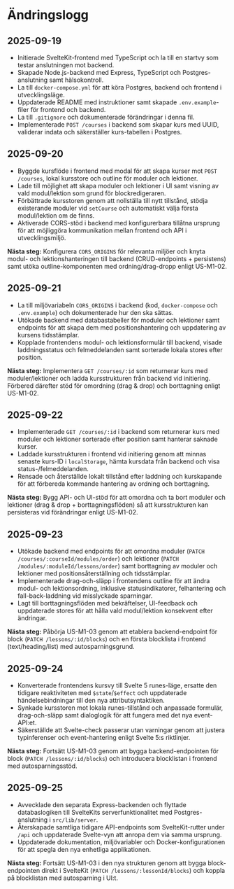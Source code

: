 # Ändringslogg

## 2025-09-19

- Initierade SvelteKit-frontend med TypeScript och la till en startvy som testar anslutningen mot backend.
- Skapade Node.js-backend med Express, TypeScript och Postgres-anslutning samt hälsokontroll.
- La till `docker-compose.yml` för att köra Postgres, backend och frontend i utvecklingsläge.
- Uppdaterade README med instruktioner samt skapade `.env.example`-filer för frontend och backend.
- La till `.gitignore` och dokumenterade förändringar i denna fil.
- Implementerade `POST /courses` i backend som skapar kurs med UUID, validerar indata och säkerställer kurs-tabellen i Postgres.

## 2025-09-20

- Byggde kursflöde i frontend med modal för att skapa kurser mot `POST /courses`, lokal kursstore och outline för moduler och lektioner.
- Lade till möjlighet att skapa moduler och lektioner i UI samt visning av vald modul/lektion som grund för blockredigeraren.
- Förbättrade kursstoren genom att nollställa till nytt tillstånd, stödja existerande moduler vid `setCourse` och automatiskt välja första modul/lektion om de finns.
- Aktiverade CORS-stöd i backend med konfigurerbara tillåtna ursprung för att möjliggöra kommunikation mellan frontend och API i utvecklingsmiljö.

**Nästa steg:** Konfigurera `CORS_ORIGINS` för relevanta miljöer och knyta modul- och lektionshanteringen till backend (CRUD-endpoints + persistens) samt utöka outline-komponenten med ordning/drag-dropp enligt US-M1-02.

## 2025-09-21

- La till miljövariabeln `CORS_ORIGINS` i backend (kod, `docker-compose` och `.env.example`) och dokumenterade hur den ska sättas.
- Utökade backend med databastabeller för moduler och lektioner samt endpoints för att skapa dem med positionshantering och uppdatering av kursens tidsstämplar.
- Kopplade frontendens modul- och lektionsformulär till backend, visade laddningsstatus och felmeddelanden samt sorterade lokala stores efter position.

**Nästa steg:** Implementera `GET /courses/:id` som returnerar kurs med moduler/lektioner och ladda kursstrukturen från backend vid initiering. Förbered därefter stöd för omordning (drag & drop) och borttagning enligt US-M1-02.

## 2025-09-22

- Implementerade `GET /courses/:id` i backend som returnerar kurs med moduler och lektioner sorterade efter position samt hanterar saknade kurser.
- Laddade kursstrukturen i frontend vid initiering genom att minnas senaste kurs-ID i `localStorage`, hämta kursdata från backend och visa status-/felmeddelanden.
- Rensade och återställde lokalt tillstånd efter laddning och kurskapande för att förbereda kommande hantering av ordning och borttagning.

**Nästa steg:** Bygg API- och UI-stöd för att omordna och ta bort moduler och lektioner (drag & drop + borttagningsflöden) så att kursstrukturen kan persisteras vid förändringar enligt US-M1-02.

## 2025-09-23

- Utökade backend med endpoints för att omordna moduler (`PATCH /courses/:courseId/modules/order`) och lektioner (`PATCH /modules/:moduleId/lessons/order`) samt borttagning av moduler och lektioner med positionsåterställning och tidsstämplar.
- Implementerade drag-och-släpp i frontendens outline för att ändra modul- och lektionsordning, inklusive statusindikatorer, felhantering och fall-back-laddning vid misslyckade sparningar.
- Lagt till borttagningsflöden med bekräftelser, UI-feedback och uppdaterade stores för att hålla vald modul/lektion konsekvent efter ändringar.

**Nästa steg:** Påbörja US-M1-03 genom att etablera backend-endpoint för block (`PATCH /lessons/:id/blocks`) och en första blocklista i frontend (text/heading/list) med autosparningsgrund.

## 2025-09-24

- Konverterade frontendens kursvy till Svelte 5 runes-läge, ersatte den tidigare reaktiviteten med `$state`/`$effect` och uppdaterade händelsebindningar till den nya attributsyntaktiken.
- Synkade kursstoren mot lokala runes-tillstånd och anpassade formulär, drag-och-släpp samt dialoglogik för att fungera med det nya event-API:et.
- Säkerställde att Svelte-check passerar utan varningar genom att justera typinferenser och event-hantering enligt Svelte 5:s riktlinjer.

**Nästa steg:** Fortsätt US-M1-03 genom att bygga backend-endpointen för block (`PATCH /lessons/:id/blocks`) och introducera blocklistan i frontend med autosparningsstöd.

## 2025-09-25

- Avvecklade den separata Express-backenden och flyttade databaslogiken till SvelteKits serverfunktionalitet med Postgres-anslutning i `src/lib/server`.
- Återskapade samtliga tidigare API-endpoints som SvelteKit-rutter under `/api` och uppdaterade Svelte-vyn att anropa dem via samma ursprung.
- Uppdaterade dokumentation, miljövariabler och Docker-konfigurationen för att spegla den nya enhetliga applikationen.

**Nästa steg:** Fortsätt US-M1-03 i den nya strukturen genom att bygga block-endpointen direkt i SvelteKit (`PATCH /lessons/:lessonId/blocks`) och koppla på blocklistan med autosparning i UI:t.
